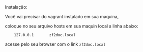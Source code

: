 Instalação:

Você vai precisar do vagrant instalado em sua maquina,

coloque no seu arquivo hosts em sua maquin local a linha abaixo:

```
    127.0.0.1       zf2doc.local
```

acesse pelo seu browser com o link ```zf2doc.local```